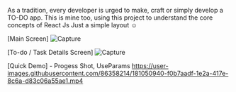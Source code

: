 As a tradition, every developer is urged to make, craft or simply develop a TO-DO app.
This is mine too, using this project to understand the core concepts of React Js
Just a simple layout ☺


[Main Screen]
![Capture](https://user-images.githubusercontent.com/86358214/180815793-e4bbb85f-e9eb-41e1-9acf-568297efd5c8.PNG)

[To-do / Task Details Screen]
![Capture](https://user-images.githubusercontent.com/86358214/181048823-dfce4952-7463-4751-bf21-bd231b9dd84d.PNG)

[Quick Demo] - Progess Shot, UseParams
https://user-images.githubusercontent.com/86358214/181050940-f0b7aadf-1e2a-417e-8c6a-d83c06a55ae1.mp4
